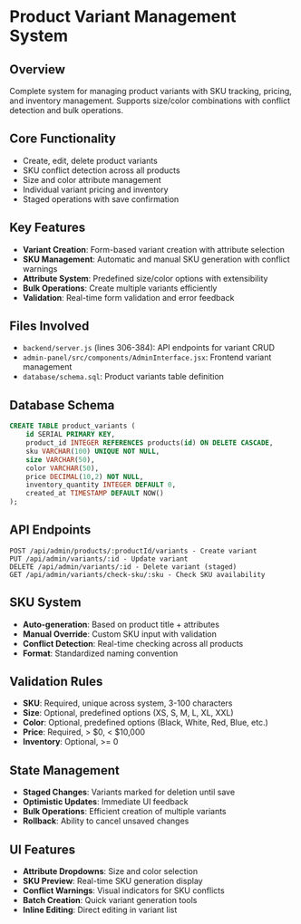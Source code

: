 # Product Variant Management System

## Overview
Complete system for managing product variants with SKU tracking, pricing, and inventory management. Supports size/color combinations with conflict detection and bulk operations.

## Core Functionality
- Create, edit, delete product variants
- SKU conflict detection across all products
- Size and color attribute management
- Individual variant pricing and inventory
- Staged operations with save confirmation

## Key Features
- **Variant Creation**: Form-based variant creation with attribute selection
- **SKU Management**: Automatic and manual SKU generation with conflict warnings
- **Attribute System**: Predefined size/color options with extensibility
- **Bulk Operations**: Create multiple variants efficiently
- **Validation**: Real-time form validation and error feedback

## Files Involved
- `backend/server.js` (lines 306-384): API endpoints for variant CRUD
- `admin-panel/src/components/AdminInterface.jsx`: Frontend variant management
- `database/schema.sql`: Product variants table definition

## Database Schema
```sql
CREATE TABLE product_variants (
    id SERIAL PRIMARY KEY,
    product_id INTEGER REFERENCES products(id) ON DELETE CASCADE,
    sku VARCHAR(100) UNIQUE NOT NULL,
    size VARCHAR(50),
    color VARCHAR(50),
    price DECIMAL(10,2) NOT NULL,
    inventory_quantity INTEGER DEFAULT 0,
    created_at TIMESTAMP DEFAULT NOW()
);
```

## API Endpoints
```
POST /api/admin/products/:productId/variants - Create variant
PUT /api/admin/variants/:id - Update variant
DELETE /api/admin/variants/:id - Delete variant (staged)
GET /api/admin/variants/check-sku/:sku - Check SKU availability
```

## SKU System
- **Auto-generation**: Based on product title + attributes
- **Manual Override**: Custom SKU input with validation
- **Conflict Detection**: Real-time checking across all products
- **Format**: Standardized naming convention

## Validation Rules
- **SKU**: Required, unique across system, 3-100 characters
- **Size**: Optional, predefined options (XS, S, M, L, XL, XXL)
- **Color**: Optional, predefined options (Black, White, Red, Blue, etc.)
- **Price**: Required, > $0, < $10,000
- **Inventory**: Optional, >= 0

## State Management
- **Staged Changes**: Variants marked for deletion until save
- **Optimistic Updates**: Immediate UI feedback
- **Bulk Operations**: Efficient creation of multiple variants
- **Rollback**: Ability to cancel unsaved changes

## UI Features
- **Attribute Dropdowns**: Size and color selection
- **SKU Preview**: Real-time SKU generation display
- **Conflict Warnings**: Visual indicators for SKU conflicts
- **Batch Creation**: Quick variant generation tools
- **Inline Editing**: Direct editing in variant list